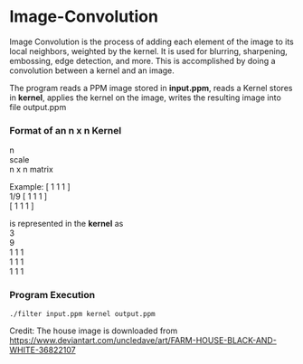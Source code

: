 # Image-Convolution
Image Convolution is the process of adding each element of the image to its local neighbors, weighted by the kernel.
It is used for blurring, sharpening, embossing, edge detection, and more. This is accomplished by doing a convolution between a kernel and an image.

The program reads a PPM image stored in **input.ppm**, reads a Kernel stores in **kernel**, applies the kernel on the image, writes the resulting image into file output.ppm

### Format of an n x n Kernel

n<br />
scale<br />
n x n matrix<br />

Example:
[ 1 1 1 ] <br />
1/9 [ 1 1 1 ] <br />
    [ 1 1 1 ] <br />
    
is represented in the **kernel** as<br />
3<br />
9<br />
1 1 1<br />
1 1 1<br />
1 1 1<br />

### Program Execution
```bash
./filter input.ppm kernel output.ppm
```

Credit:
The house image is downloaded from https://www.deviantart.com/uncledave/art/FARM-HOUSE-BLACK-AND-WHITE-36822107

